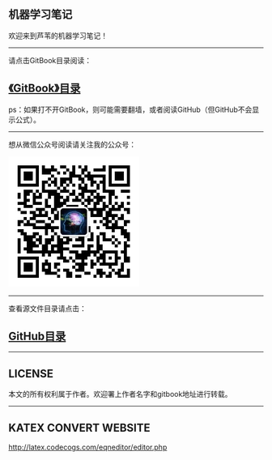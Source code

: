 ## 机器学习笔记

欢迎来到芦苇的机器学习笔记！

---

请点击GitBook目录阅读：

## [《GitBook》目录](https://luweikxy.gitbooks.io/machine-learning-notes/content/content/SUMMARY.html)

ps：如果打不开GitBook，则可能需要翻墙，或者阅读GitHub（但GitHub不会显示公式）。

---

想从微信公众号阅读请关注我的公众号：

![weixin_gongzhonghao](content/perface/machine-learning-perface/pic/weixin_gongzhonghao.jpg)

---

查看源文件目录请点击：

## [GitHub目录](https://github.com/luweikxy/machine-learning-notes/blob/master/content/SUMMARY.md#%E7%9B%AE%E5%BD%95)

---



## LICENSE

本文的所有权利属于作者。欢迎署上作者名字和gitbook地址进行转载。

---



## KATEX CONVERT WEBSITE
http://latex.codecogs.com/eqneditor/editor.php

